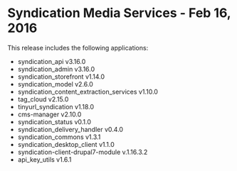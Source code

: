
Syndication Media Services - Feb 16, 2016
======================

This release includes the following applications:

- syndication_api v3.16.0
- syndication_admin v3.16.0
- syndication_storefront v1.14.0
- syndication_model v2.6.0
- syndication_content_extraction_services v1.10.0
- tag_cloud v2.15.0
- tinyurl_syndication v1.18.0
- cms-manager v2.10.0
- syndication_status v0.1.0
- syndication_delivery_handler v0.4.0
- syndication_commons v1.3.1
- syndication_desktop_client v1.1.0
- syndication-client-drupal7-module v.1.16.3.2
- api_key_utils v1.6.1

